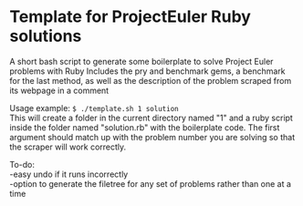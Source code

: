 # Template for ProjectEuler Ruby solutions
A short bash script to generate some boilerplate to solve Project Euler problems with Ruby
Includes the pry and benchmark gems, a benchmark for the last method, as well as the description of the problem scraped from its webpage in a comment

Usage example: 
`$ ./template.sh 1 solution`  
This will create a folder in the current directory named "1" and a ruby script inside the folder named "solution.rb" with the boilerplate code. The first argument should match up with the problem number you are solving so that the scraper will work correctly.


To-do:  
-easy undo if it runs incorrectly  
-option to generate the filetree for any set of problems rather than one at a time
